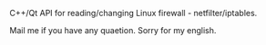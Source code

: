 C++/Qt API for reading/changing Linux firewall - netfilter/iptables.

Mail me if you have any quaetion. Sorry for my english.